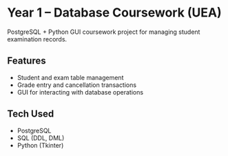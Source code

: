 # Year 1 – Database Coursework (UEA)

PostgreSQL + Python GUI coursework project for managing student examination records.

## Features
- Student and exam table management
- Grade entry and cancellation transactions
- GUI for interacting with database operations

## Tech Used
- PostgreSQL
- SQL (DDL, DML)
- Python (Tkinter)
